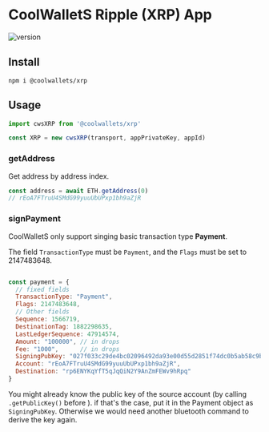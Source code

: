 # CoolWalletS Ripple (XRP) App

![version](https://img.shields.io/npm/v/@coolwallets/xrp)

## Install

```shell
npm i @coolwallets/xrp
```

## Usage

```javascript
import cwsXRP from '@coolwallets/xrp'

const XRP = new cwsXRP(transport, appPrivateKey, appId)

```

### getAddress

Get address by address index.

```javascript
const address = await ETH.getAddress(0)
// rEoA7FTruU4SMdG99yuuUbUPxp1bh9aZjR
```

### signPayment

CoolWalletS only support singing basic transaction type **Payment**.

The field `TransactionType` must be `Payment`, and the `Flags` must be set to 2147483648.

```javascript

const payment = {
  // fixed fields
  TransactionType: "Payment",
  Flags: 2147483648,
  // Other fields
  Sequence: 1566719,
  DestinationTag: 1882298635,
  LastLedgerSequence: 47914574,
  Amount: "100000", // in drops
  Fee: "1000",      // in drops
  SigningPubKey: "027f033c29de4bc02096492da93e00d55d2851f74dc0b5ab58c9b83b3e8067b4af", // optional
  Account: "rEoA7FTruU4SMdG99yuuUbUPxp1bh9aZjR",
  Destination: "rp6ENYKqYfT5qJqQiN2Y9AnZmFEWv9hRpq"
}
```

You might already know the public key of the source account (by calling `.getPublicKey()` before ). if that's the case, put it in the Payment object as `SigningPubKey`. Otherwise we would need another bluetooth command to derive the key again.
